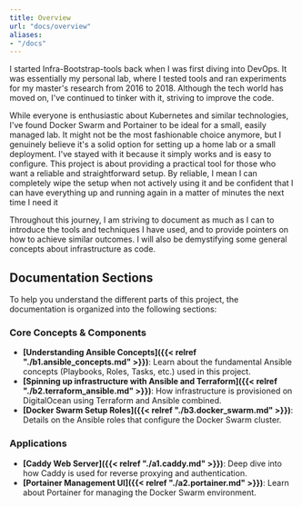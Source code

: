 ```yaml
---
title: Overview
url: "docs/overview"
aliases:
- "/docs"
---
```


I started Infra-Bootstrap-tools back when I was first diving into DevOps. It was essentially my personal lab, where I tested tools and ran experiments for my master's research from 2016 to 2018. Although the tech world has moved on, I've continued to tinker with it, striving to improve the code.

While everyone is enthusiastic about Kubernetes and similar technologies, I've found Docker Swarm and Portainer to be ideal for a small, easily managed lab. It might not be the most fashionable choice anymore, but I genuinely believe it's a solid option for setting up a home lab or a small deployment. I've stayed with it because it simply works and is easy to configure. This project is about providing a practical tool for those who want a reliable and straightforward setup. By reliable, I mean I can completely wipe the setup when not actively using it and be confident that I can have everything up and running again in a matter of minutes the next time I need it

Throughout this journey, I am striving to document as much as I can to introduce the tools and techniques I have used, and to provide pointers on how to achieve similar outcomes. I will also be demystifying some general concepts about infrastructure as code.

## Documentation Sections

To help you understand the different parts of this project, the documentation is organized into the following sections:

### Core Concepts & Components

*   **[Understanding Ansible Concepts]({{< relref "./b1.ansible_concepts.md" >}})**: Learn about the fundamental Ansible concepts (Playbooks, Roles, Tasks, etc.) used in this project.
*   **[Spinning up infrastructure with Ansible and Terraform]({{< relref "./b2.terraform_ansible.md" >}})**: How infrastructure is provisioned on DigitalOcean using Terraform and Ansible combined.
*   **[Docker Swarm Setup Roles]({{< relref "./b3.docker_swarm.md" >}})**: Details on the Ansible roles that configure the Docker Swarm cluster.

### Applications

*   **[Caddy Web Server]({{< relref "./a1.caddy.md" >}})**: Deep dive into how Caddy is used for reverse proxying and authentication.
*   **[Portainer Management UI]({{< relref "./a2.portainer.md" >}})**: Learn about Portainer for managing the Docker Swarm environment.
